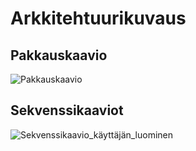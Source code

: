 # Arkkitehtuurikuvaus

## Pakkauskaavio

![Pakkauskaavio](https://github.com/jp-tulijoki/ot-harjoitustyo/blob/master/dokumentaatio/package%20diagram.jpg) 

## Sekvenssikaaviot

![Sekvenssikaavio_käyttäjän_luominen](https://github.com/jp-tulijoki/ot-harjoitustyo/blob/master/dokumentaatio/sequenceDiagram_createUser.png)
